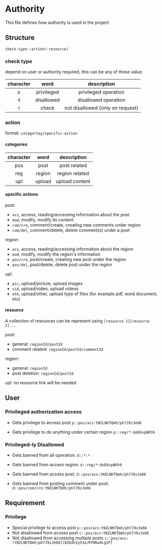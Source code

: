 # Authority
This file defines how authority is used in the project

## Structure
`
check-type::action(:resource)
`
### check type
depend on user or authority required, this can be any of these value:

| character | word       | description |
|:---------:|:----------:|:-----------:|
|   `p`     | privileged | privileged operation | 
|   `d`     | disallowed | disallowed operation |
|   `c`     | check      | not disallowed (only on request) |

### action
format:
`
catagortay/specific-action
`
#### categories
| character | word       | description  |
|:--------:|:----------:|:-------------:|
|   pos    | post       | post related  | 
|   reg    | region     | region related|
|   upl    | upload     | upload content|

#### specific actions
post:
- `acs`, access, reading/accessing information about the post 
- `mod`, modify, modify its content
- `com/cre`, comment/create, creating new comments under region
- `com/del`, comment/delete, delete comment(s) under a post

region:
- `acs`, access, reading/accessing information about the region
- `mod`, modify, modify the region's information
- `pos/cre`, post/create, creating new post under the region
- `pos/del`, post/delete, delete post under the region

upl:
- `pic`, upload/picture, upload images 
- `vid`, upload/video, upload videos
- `oth`, upload/other, upload type of files (for example pdf, word document, etc)

#### resource
A collection of resources can be represent using
`[resource 1][resource 2]...`

post: 
- general: `regionId/postId`
- comment related: `regionId/postId/commentId`

region:
- general: `regionId`
- post deletion: `regionId/postId`

upl: no resource link will be needed

## User

### Privileged authorization access
- Gets privilege to access post
`
p::pos/acs:tNZLNKTQmh/ph7J9zJe66
`

- Gets privilege to do anything under certain region
`
p::reg/*:doEKvpBKh9
`

### Privileged-ly Disallowed
- Gets banned from all operation:
`
d::*:*
`

- Gets banned from access region:
`
d::reg/*:doEKvpBKh9
`

- Gets banned from access post:
`
d::pos/acs:tNZLNKTQmh/ph7J9zJe66
`

- Gets banned from posting comment under post:
`
d::pos/com/cre:tNZLNKTQmh/ph7J9zJe66
`

## Requirement
### Privilege
- Special privilege to access post
`
p::pos/acs:tNZLNKTQmh/ph7J9zJe66
`
- Not disallowed from access post
`
c::pos/acs:tNZLNKTQmh/ph7J9zJe66
`
- Not disallowed from accessing multiple posts
`
c::pos/acs:[tNZLNKTQmh/ph7J9zJe66][BZbdh1yX3a/RYH6w4Lg1P]
`
